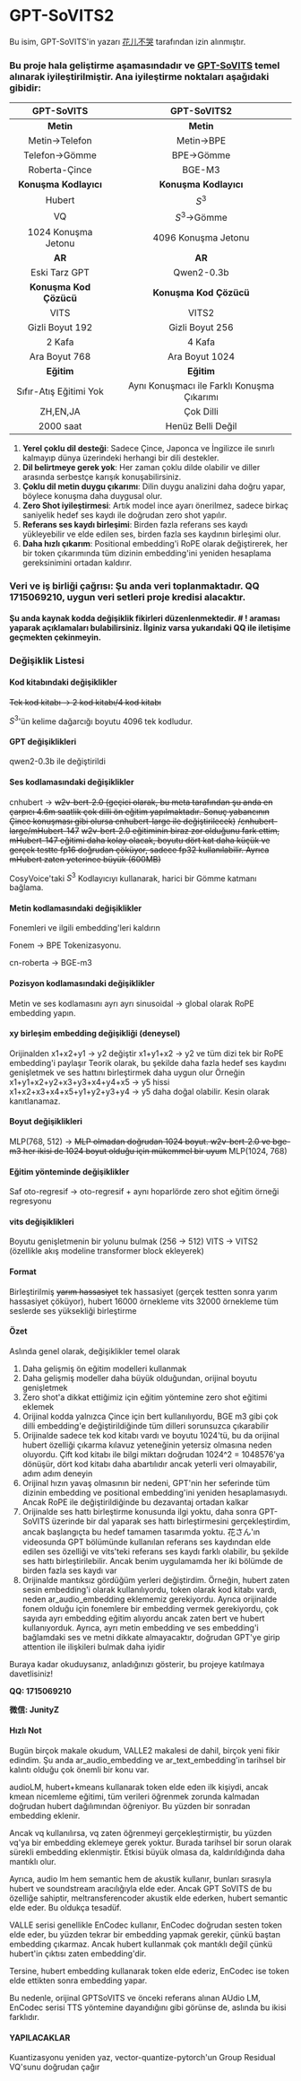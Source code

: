 # GPT-SoVITS2

Bu isim, GPT-SoVITS'in yazarı [花儿不哭](https://space.bilibili.com/5760446?spm_id_from=333.337.0.0) tarafından izin alınmıştır.
### Bu proje hala geliştirme aşamasındadır ve [GPT-SoVITS](https://github.com/RVC-Boss/GPT-SoVITS) temel alınarak iyileştirilmiştir. Ana iyileştirme noktaları aşağıdaki gibidir:
|GPT-SoVITS|GPT-SoVITS2|
|:----:|:----:|
|**Metin**|**Metin**|
|Metin->Telefon|Metin->BPE|
|Telefon->Gömme|BPE->Gömme|
|Roberta-Çince|BGE-M3|
|**Konuşma Kodlayıcı**|**Konuşma Kodlayıcı**|
|Hubert|$S^3$|
|VQ|$S^3$->Gömme|
|1024 Konuşma Jetonu|4096 Konuşma Jetonu|
|**AR**|**AR**|
|Eski Tarz GPT|Qwen2-0.3b|
|**Konuşma Kod Çözücü**|**Konuşma Kod Çözücü**|
|VITS|VITS2|
|Gizli Boyut 192|Gizli Boyut 256|
|2 Kafa|4 Kafa|
|Ara Boyut 768|Ara Boyut 1024|
|**Eğitim**|**Eğitim**|
|Sıfır-Atış Eğitimi Yok|Aynı Konuşmacı ile Farklı Konuşma Çıkarımı|
|ZH,EN,JA|Çok Dilli|
|2000 saat|Henüz Belli Değil|

1. **Yerel çoklu dil desteği**: Sadece Çince, Japonca ve İngilizce ile sınırlı kalmayıp dünya üzerindeki herhangi bir dili destekler.
2. **Dil belirtmeye gerek yok**: Her zaman çoklu dilde olabilir ve diller arasında serbestçe karışık konuşabilirsiniz.
3. **Çoklu dil metin duygu çıkarımı**: Dilin duygu analizini daha doğru yapar, böylece konuşma daha duygusal olur.
4. **Zero Shot iyileştirmesi**: Artık model ince ayarı önerilmez, sadece birkaç saniyelik hedef ses kaydı ile doğrudan zero shot yapılır.
5. **Referans ses kaydı birleşimi**: Birden fazla referans ses kaydı yükleyebilir ve elde edilen ses, birden fazla ses kaydının birleşimi olur.
6. **Daha hızlı çıkarım**: Positional embedding'i RoPE olarak değiştirerek, her bir token çıkarımında tüm dizinin embedding'ini yeniden hesaplama gereksinimini ortadan kaldırır.

### **Veri ve iş birliği çağrısı**: Şu anda veri toplanmaktadır. QQ 1715069210, uygun veri setleri proje kredisi alacaktır.

#### Şu anda kaynak kodda değişiklik fikirleri düzenlenmektedir. # ! araması yaparak açıklamaları bulabilirsiniz. İlginiz varsa yukarıdaki QQ ile iletişime geçmekten çekinmeyin.

### Değişiklik Listesi

#### Kod kitabındaki değişiklikler
~~Tek kod kitabı -> 2 kod kitabı/4 kod kitabı~~

$S^3$'ün kelime dağarcığı boyutu 4096 tek kodludur.
#### GPT değişiklikleri
qwen2-0.3b ile değiştirildi
#### Ses kodlamasındaki değişiklikler
cnhubert -> ~~w2v-bert-2.0 (geçici olarak, bu meta tarafından şu anda en çarpıcı 4.6m saatlik çok dilli ön eğitim yapılmaktadır. Sonuç yabancının Çince konuşması gibi olursa cnhubert-large ile değiştirilecek)~~ ~~/cnhubert-large/mHubert-147~~ ~~w2v-bert-2.0 eğitiminin biraz zor olduğunu fark ettim, mHubert-147 eğitimi daha kolay olacak, boyutu dört kat daha küçük ve gerçek testte fp16 doğrudan çöküyor, sadece fp32 kullanılabilir. Ayrıca mHubert zaten yeterince büyük (600MB)~~

CosyVoice'taki $S^3$ Kodlayıcıyı kullanarak, harici bir Gömme katmanı bağlama.
#### Metin kodlamasındaki değişiklikler
Fonemleri ve ilgili embedding'leri kaldırın

Fonem -> BPE Tokenizasyonu.

cn-roberta -> BGE-m3
#### Pozisyon kodlamasındaki değişiklikler
Metin ve ses kodlamasını ayrı ayrı sinusoidal -> global olarak RoPE embedding yapın.
#### xy birleşim embedding değişikliği (deneysel)
Orijinalden
x1+x2+y1 -> y2
değiştir
x1+y1+x2 -> y2
ve tüm dizi tek bir RoPE embedding'i paylaşır
Teorik olarak, bu şekilde daha fazla hedef ses kaydını genişletmek ve ses hattını birleştirmek daha uygun olur
Örneğin
x1+y1+x2+y2+x3+y3+x4+y4+x5 -> y5
hissi
x1+x2+x3+x4+x5+y1+y2+y3+y4 -> y5
daha doğal olabilir. Kesin olarak kanıtlanamaz.
#### Boyut değişiklikleri
MLP(768, 512) -> ~~MLP olmadan doğrudan 1024 boyut. w2v-bert-2.0 ve bge-m3 her ikisi de 1024 boyut olduğu için mükemmel bir uyum~~ MLP(1024, 768)
#### Eğitim yönteminde değişiklikler
Saf oto-regresif -> oto-regresif + aynı hoparlörde zero shot eğitim örneği regresyonu
#### vits değişiklikleri
Boyutu genişletmenin bir yolunu bulmak (256 -> 512) VITS -> VITS2 (özellikle akış modeline transformer block ekleyerek)
#### Format
Birleştirilmiş ~~yarım hassasiyet~~ tek hassasiyet (gerçek testten sonra yarım hassasiyet çöküyor), hubert 16000 örnekleme vits 32000 örnekleme tüm seslerde ses yüksekliği birleştirme
#### Özet
Aslında genel olarak, değişiklikler temel olarak
1. Daha gelişmiş ön eğitim modelleri kullanmak
2. Daha gelişmiş modeller daha büyük olduğundan, orijinal boyutu genişletmek
3. Zero shot'a dikkat ettiğimiz için eğitim yöntemine zero shot eğitimi eklemek
4. Orijinal kodda yalnızca Çince için bert kullanılıyordu, BGE m3 gibi çok dilli embedding'e değiştirildiğinde tüm dilleri sorunsuzca çıkarabilir
5. Orijinalde sadece tek kod kitabı vardı ve boyutu 1024'tü, bu da orijinal hubert özelliği çıkarma kılavuz yeteneğinin yetersiz olmasına neden oluyordu. Çift kod kitabı ile bilgi miktarı doğrudan 1024^2 = 1048576'ya dönüşür, dört kod kitabı daha abartılıdır ancak yeterli veri olmayabilir, adım adım deneyin
6. Orijinal hızın yavaş olmasının bir nedeni, GPT'nin her seferinde tüm dizinin embedding ve positional embedding'ini yeniden hesaplamasıydı. Ancak RoPE ile değiştirildiğinde bu dezavantaj ortadan kalkar
7. Orijinalde ses hattı birleştirme konusunda ilgi yoktu, daha sonra GPT-SoVITS üzerinde bir dal yaparak ses hattı birleştirmesini gerçekleştirdim, ancak başlangıçta bu hedef tamamen tasarımda yoktu. 花さん'ın videosunda GPT bölümünde kullanılan referans ses kaydından elde edilen ses özelliği ve vits'teki referans ses kaydı farklı olabilir, bu şekilde ses hattı birleştirilebilir. Ancak benim uygulamamda her iki bölümde de birden fazla ses kaydı var
8. Orijinalde mantıksız gördüğüm yerleri değiştirdim. Örneğin, hubert zaten sesin embedding'i olarak kullanılıyordu, token olarak kod kitabı vardı, neden ar_audio_embedding eklememiz gerekiyordu. Ayrıca orijinalde fonem olduğu için fonemlere bir embedding vermek gerekiyordu, çok sayıda ayrı embedding eğitim alıyordu ancak zaten bert ve hubert kullanıyorduk. Ayrıca, ayrı metin embedding ve ses embedding'i bağlamdaki ses ve metni dikkate almayacaktır, doğrudan GPT'ye girip attention ile ilişkileri bulmak daha iyidir

Buraya kadar okuduysanız, anladığınızı gösterir, bu projeye katılmaya davetlisiniz!

**QQ: 1715069210**

**微信: JunityZ**

#### Hızlı Not
Bugün birçok makale okudum, VALLE2 makalesi de dahil, birçok yeni fikir edindim. Şu anda ar_audio_embedding ve ar_text_embedding'in tarihsel bir kalıntı olduğu çok önemli bir konu var.

audioLM, hubert+kmeans kullanarak token elde eden ilk kişiydi, ancak kmean nicemleme eğitimi, tüm verileri öğrenmek zorunda kalmadan doğrudan hubert dağılımından öğreniyor. Bu yüzden bir sonradan embedding eklenir.

Ancak vq kullanılırsa, vq zaten öğrenmeyi gerçekleştirmiştir, bu yüzden vq'ya bir embedding eklemeye gerek yoktur. Burada tarihsel bir sorun olarak sürekli embedding eklenmiştir. Etkisi büyük olmasa da, kaldırıldığında daha mantıklı olur.

Ayrıca, audio lm hem semantic hem de akustik kullanır, bunları sırasıyla hubert ve soundstream aracılığıyla elde eder. Ancak GPT SoVITS de bu özelliğe sahiptir, meltransferencoder akustik elde ederken, hubert semantic elde eder. Bu oldukça tesadüf.

VALLE serisi genellikle EnCodec kullanır, EnCodec doğrudan sesten token elde eder, bu yüzden tekrar bir embedding yapmak gerekir, çünkü baştan embedding çıkarmaz. Ancak hubert kullanmak çok mantıklı değil çünkü hubert'in çıktısı zaten embedding'dir.

Tersine, hubert embedding kullanarak token elde ederiz, EnCodec ise token elde ettikten sonra embedding yapar.

Bu nedenle, orijinal GPTSoVITS ve önceki referans alınan AUdio LM, EnCodec serisi TTS yöntemine dayandığını gibi görünse de, aslında bu ikisi farklıdır.

#### YAPILACAKLAR
Kuantizasyonu yeniden yaz, vector-quantize-pytorch'un Group Residual VQ'sunu doğrudan çağır
